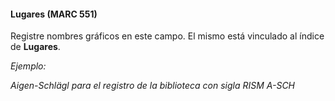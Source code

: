 #### Lugares (MARC 551)

Registre nombres gráficos en este campo. El mismo está vinculado al índice de **Lugares**.  

  

_Ejemplo:_

_Aigen-Schlägl para el registro de la biblioteca con sigla RISM A-SCH_